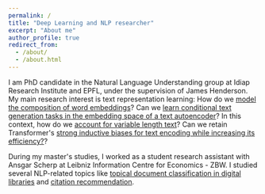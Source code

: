 ```yaml
---
permalink: /
title: "Deep Learning and NLP researcher"
excerpt: "About me"
author_profile: true
redirect_from: 
  - /about/
  - /about.html
---
```


I am PhD candidate in the Natural Language Understanding group at Idiap Research Institute and EPFL, under the supervision of James Henderson. My main research interest is text representation learning: How do we [model the composition of word embeddings](https://arxiv.org/abs/1902.06423)? Can we [learn conditional text generation tasks in the embedding space of a text autoencoder](https://arxiv.org/abs/2010.02983)? In this context, how do we [account for variable length text](https://arxiv.org/abs/2110.07002)? Can we retain Transformer's [strong inductive biases for text encoding while increasing its efficiency?](https://arxiv.org/abs/2203.03691)?

During my master's studies, I worked as a student research assistant with Ansgar Scherp at Leibniz Information Centre for Economics - ZBW. I studied several NLP-related topics like [topical document classification in digital libraries](https://arxiv.org/abs/1801.06717) and [citation recommendation](https://arxiv.org/abs/1907.12366).
